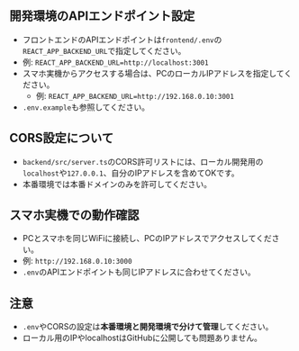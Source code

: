## 開発環境のAPIエンドポイント設定

- フロントエンドのAPIエンドポイントは`frontend/.env`の`REACT_APP_BACKEND_URL`で指定してください。
- 例: `REACT_APP_BACKEND_URL=http://localhost:3001`
- スマホ実機からアクセスする場合は、PCのローカルIPアドレスを指定してください。
  - 例: `REACT_APP_BACKEND_URL=http://192.168.0.10:3001`
- `.env.example`も参照してください。

## CORS設定について
- `backend/src/server.ts`のCORS許可リストには、ローカル開発用の`localhost`や`127.0.0.1`、自分のIPアドレスを含めてOKです。
- 本番環境では本番ドメインのみを許可してください。

## スマホ実機での動作確認
- PCとスマホを同じWiFiに接続し、PCのIPアドレスでアクセスしてください。
- 例: `http://192.168.0.10:3000`
- `.env`のAPIエンドポイントも同じIPアドレスに合わせてください。

## 注意
- `.env`やCORSの設定は**本番環境と開発環境で分けて管理**してください。
- ローカル用のIPやlocalhostはGitHubに公開しても問題ありません。 
